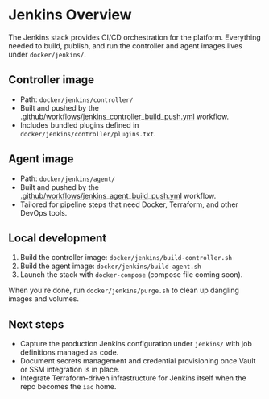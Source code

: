 # Jenkins Overview

The Jenkins stack provides CI/CD orchestration for the platform. Everything
needed to build, publish, and run the controller and agent images lives under
`docker/jenkins/`.

## Controller image

- Path: `docker/jenkins/controller/`
- Built and pushed by the
  [.github/workflows/jenkins_controller_build_push.yml](../.github/workflows/jenkins_controller_build_push.yml)
  workflow.
- Includes bundled plugins defined in `docker/jenkins/controller/plugins.txt`.

## Agent image

- Path: `docker/jenkins/agent/`
- Built and pushed by the
  [.github/workflows/jenkins_agent_build_push.yml](../.github/workflows/jenkins_agent_build_push.yml)
  workflow.
- Tailored for pipeline steps that need Docker, Terraform, and other DevOps
  tools.

## Local development

1. Build the controller image: `docker/jenkins/build-controller.sh`
2. Build the agent image: `docker/jenkins/build-agent.sh`
3. Launch the stack with `docker-compose` (compose file coming soon).

When you're done, run `docker/jenkins/purge.sh` to clean up dangling images and
volumes.

## Next steps

- Capture the production Jenkins configuration under `jenkins/` with job
  definitions managed as code.
- Document secrets management and credential provisioning once Vault or SSM
  integration is in place.
- Integrate Terraform-driven infrastructure for Jenkins itself when the repo
  becomes the `iac` home.

